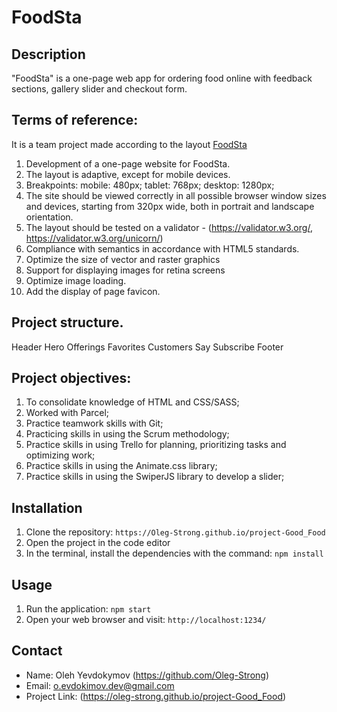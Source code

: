 # FoodSta

## Description

"FoodSta" is a one-page web app for ordering food online with feedback sections, gallery slider and checkout form.

## Terms of reference:

It is a team project made according to the layout
[FoodSta](https://www.figma.com/file/NBoRDp36hsO3KHq6iVPLjZ/food-delivery-service?type=design&node-id=480-4028&mode=design&t=o7y70pX4OMqMM2Kg-0)

1. Development of a one-page website for FoodSta.
2. The layout is adaptive, except for mobile devices.
3. Breakpoints: mobile: 480px; tablet: 768px; desktop: 1280px;
4. The site should be viewed correctly in all possible browser window sizes and devices, starting from 320px wide, both in portrait and landscape
   orientation.
5. The layout should be tested on a validator - (https://validator.w3.org/, https://validator.w3.org/unicorn/)
6. Compliance with semantics in accordance with HTML5 standards.
7. Optimize the size of vector and raster graphics
8. Support for displaying images for retina screens
9. Optimize image loading.
10. Add the display of page favicon.

## Project structure.

Header Hero Offerings Favorites Customers Say Subscribe Footer

## Project objectives:

1. To consolidate knowledge of HTML and CSS/SASS;
2. Worked with Parcel;
3. Practice teamwork skills with Git;
4. Practicing skills in using the Scrum methodology;
5. Practice skills in using Trello for planning, prioritizing tasks and optimizing work;
6. Practice skills in using the Animate.css library;
7. Practice skills in using the SwiperJS library to develop a slider;

## Installation

1. Clone the repository: `https://Oleg-Strong.github.io/project-Good_Food`
2. Open the project in the code editor
3. In the terminal, install the dependencies with the command: `npm install`

## Usage

1. Run the application: `npm start`
2. Open your web browser and visit: `http://localhost:1234/`

## Contact

- Name: Oleh Yevdokymov (https://github.com/Oleg-Strong)
- Email: o.evdokimov.dev@gmail.com
- Project Link: (https://oleg-strong.github.io/project-Good_Food)
